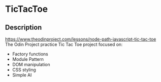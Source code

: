 # TicTacToe


## Description
https://www.theodinproject.com/lessons/node-path-javascript-tic-tac-toe
The Odin Project practice Tic Tac Toe project focused on:
- Factory functions
- Module Pattern
- DOM manipulation
- CSS styling
- Simple AI



